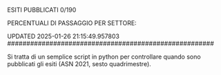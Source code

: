 ESITI PUBBLICATI 0/190 

PERCENTUALI DI PASSAGGIO PER SETTORE:

UPDATED 2025-01-26 21:15:49.957803
###################################################### 

Si tratta di un semplice script in python per controllare quando sono pubblicati gli esiti (ASN 2021, sesto quadrimestre).

